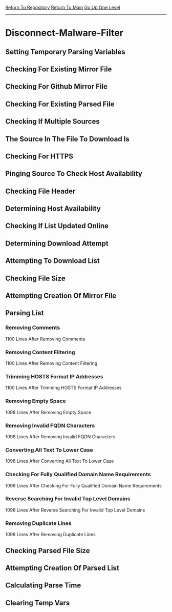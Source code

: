 [Return To Repository](https://github.com/deathbybandaid/piholeparser/)
[Return To Main](https://github.com/deathbybandaid/piholeparser/blob/master/RecentRunLogs/Mainlog.md)
[Go Up One Level](https://github.com/deathbybandaid/piholeparser/blob/master/RecentRunLogs/TopLevelScripts/30-Processing-External-Blacklists.md)
____________________________________
# Disconnect-Malware-Filter
## Setting Temporary Parsing Variables
## Checking For Existing Mirror File
## Checking For Github Mirror File
## Checking For Existing Parsed File
## Checking If Multiple Sources
## The Source In The File To Download Is
## Checking For HTTPS
## Pinging Source To Check Host Availability
## Checking File Header
## Determining Host Availability
## Checking If List Updated Online
## Determining Download Attempt
## Attempting To Download List
## Checking File Size
## Attempting Creation Of Mirror File
## Parsing List
### Removing Comments
1100 Lines After Removing Comments
### Removing Content Filtering
1100 Lines After Removing Content Filtering
### Trimming HOSTS Format IP Addresses
1100 Lines After Trimming HOSTS Format IP Addresses
### Removing Empty Space
1098 Lines After Removing Empty Space
### Removing Invalid FQDN Characters
1098 Lines After Removing Invalid FQDN Characters
### Converting All Text To Lower Case
1098 Lines After Converting All Text To Lower Case
### Checking For Fully Qualified Domain Name Requirements
1098 Lines After Checking For Fully Qualified Domain Name Requirements
### Reverse Searching For Invalid Top Level Domains
1098 Lines After Reverse Searching For Invalid Top Level Domains
### Removing Duplicate Lines
1098 Lines After Removing Duplicate Lines
## Checking Parsed File Size
## Attempting Creation Of Parsed List
## Calculating Parse Time
## Clearing Temp Vars

